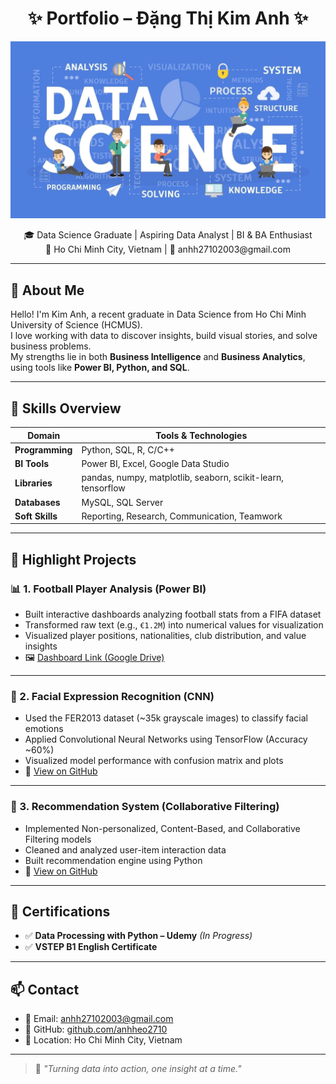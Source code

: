<h1 align="center">✨ Portfolio – Đặng Thị Kim Anh ✨</h1>
<p align="center">
  <img src="datascience.png" width="600" alt="Data Science Banner"/>
</p>

<p align="center">
  🎓 Data Science Graduate | Aspiring Data Analyst | BI & BA Enthusiast<br>
  📍 Ho Chi Minh City, Vietnam | 📧 anhh27102003@gmail.com
</p>

---

## 📌 About Me

Hello! I'm Kim Anh, a recent graduate in Data Science from Ho Chi Minh University of Science (HCMUS).  
I love working with data to discover insights, build visual stories, and solve business problems.  
My strengths lie in both **Business Intelligence** and **Business Analytics**, using tools like **Power BI, Python, and SQL**.

---

## 🔎 Skills Overview

| Domain               | Tools & Technologies |
|---------------------|----------------------|
| **Programming**      | Python, SQL, R, C/C++ |
| **BI Tools**         | Power BI, Excel, Google Data Studio |
| **Libraries**        | pandas, numpy, matplotlib, seaborn, scikit-learn, tensorflow |
| **Databases**        | MySQL, SQL Server |
| **Soft Skills**      | Reporting, Research, Communication, Teamwork |

---

## 🧠 Highlight Projects

### 📊 1. Football Player Analysis (Power BI)

- Built interactive dashboards analyzing football stats from a FIFA dataset
- Transformed raw text (e.g., `€1.2M`) into numerical values for visualization
- Visualized player positions, nationalities, club distribution, and value insights
- 🖼️ [Dashboard Link (Google Drive)](https://drive.google.com/drive/folders/1LK_uvjss9FNfnwNrACuUkjj6yVD8a_Vc)

---

### 🤖 2. Facial Expression Recognition (CNN)

- Used the FER2013 dataset (~35k grayscale images) to classify facial emotions
- Applied Convolutional Neural Networks using TensorFlow (Accuracy ~60%)
- Visualized model performance with confusion matrix and plots
- 📁 [View on GitHub](https://github.com/anhheo2710/Fundamental-ML)

---

### 🎯 3. Recommendation System (Collaborative Filtering)

- Implemented Non-personalized, Content-Based, and Collaborative Filtering models
- Cleaned and analyzed user-item interaction data
- Built recommendation engine using Python
- 📁 [View on GitHub](https://github.com/anhheo2710/Recommendation-System)

---

## 🧾 Certifications

- ✅ **Data Processing with Python – Udemy** *(In Progress)*  
- ✅ **VSTEP B1 English Certificate**

---

## 📫 Contact

- 📧 Email: [anhh27102003@gmail.com](mailto:anhh27102003@gmail.com)  
- 🔗 GitHub: [github.com/anhheo2710](https://github.com/anhheo2710)  
- 📍 Location: Ho Chi Minh City, Vietnam  

---

> 💬 *"Turning data into action, one insight at a time."*
